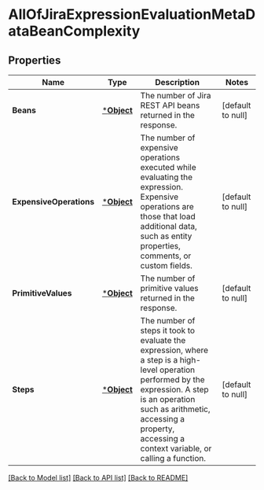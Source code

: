 # AllOfJiraExpressionEvaluationMetaDataBeanComplexity

## Properties
Name | Type | Description | Notes
------------ | ------------- | ------------- | -------------
**Beans** | [***Object**](.md) | The number of Jira REST API beans returned in the response. | [default to null]
**ExpensiveOperations** | [***Object**](.md) | The number of expensive operations executed while evaluating the expression. Expensive operations are those that load additional data, such as entity properties, comments, or custom fields. | [default to null]
**PrimitiveValues** | [***Object**](.md) | The number of primitive values returned in the response. | [default to null]
**Steps** | [***Object**](.md) | The number of steps it took to evaluate the expression, where a step is a high-level operation performed by the expression. A step is an operation such as arithmetic, accessing a property, accessing a context variable, or calling a function. | [default to null]

[[Back to Model list]](../README.md#documentation-for-models) [[Back to API list]](../README.md#documentation-for-api-endpoints) [[Back to README]](../README.md)

